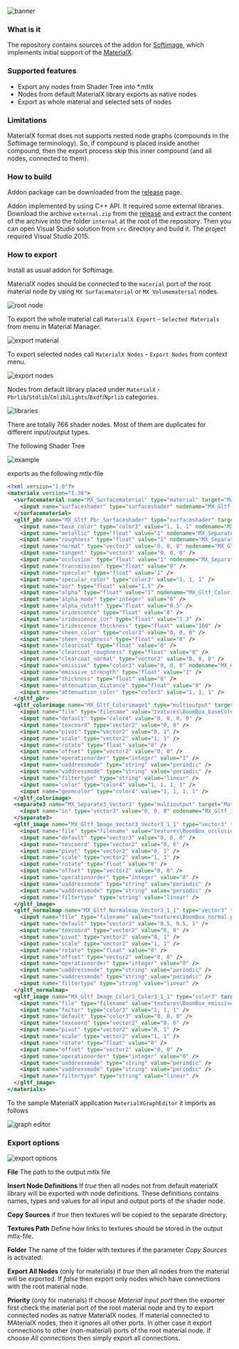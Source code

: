 ![banner](./images/label_01.png)

### What is it

The repository contains sources of the addon for [Softimage](https://en.wikipedia.org/wiki/Autodesk_Softimage), which implements initial support of the [MaterialX](https://materialx.org/).

### Supported features
* Export any nodes from Shader Tree into *.mtlx
* Nodes from default MaterialX library exports as native nodes
* Export as whole material and selected sets of nodes

### Limitations

MaterialX format does not supports nested node graphs (compounds in the Softimage terminology). So, if compound is placed inside another compound, then the export process skip this inner compound (and all nodes, connected to them).

### How to build

Addon package can be downloaded from the [release](https://github.com/Tugcga/MaterialXSI/releases) page.

Addon implemented by using C++ API. It required some external libraries. Download the archive ```external.zip``` from the [release](https://github.com/Tugcga/MaterialXSI/releases/tag/externals.0x) and extract the content of the archive into the folder ```internal``` at the root of the repository. Then you can open Visual Studio solution from ```src``` directory and build it. The project required Visual Studio 2015.

### How to export

Install as usual addon for Softimage.

MaterialX nodes should be connected to the ```material``` port of the root material node by using ```MX Surfacematerial``` or ```MX Volumematerial``` nodes.

![root node](./images/img_01.png)

To export the whole material call ```MaterialX Export``` - ```Selected Materials``` from menu in Material Manager.

![export material](./images/img_04.png)

To export selected nodes call ```MaterialX Nodes``` - ```Export Nodes``` from context menu. 

![export nodes](./images/img_05.png)

Nodes from default library placed under ```MaterialX``` - ```Pbrlib```/```Stdlib```/```Cmlib```/```Lights```/```Bxdf```/```Nprlib``` categories.

![libraries](./images/img_02.png)

There are totally 766 shader nodes. Most of them are duplicates for different input/output types.

The following Shader Tree

![example](./images/img_03.png)

exports as the following mtlx-file

```xml
<?xml version="1.0"?>
<materialx version="1.38">
  <surfacematerial name="MX_Surfacematerial" type="material" target="MaterialX">
    <input name="surfaceshader" type="surfaceshader" nodename="MX_Gltf_Pbr_Surfaceshader" />
  </surfacematerial>
  <gltf_pbr name="MX_Gltf_Pbr_Surfaceshader" type="surfaceshader" target="MaterialX">
    <input name="base_color" type="color3" value="1, 1, 1" nodename="MX_Gltf_Colorimage1" output="outcolor" />
    <input name="metallic" type="float" value="1" nodename="MX_Separate3_Vector3" output="outz" />
    <input name="roughness" type="float" value="1" nodename="MX_Separate3_Vector3" output="outy" />
    <input name="normal" type="vector3" value="0, 0, 0" nodename="MX_Gltf_Normalmap_Vector3_1_1" />
    <input name="tangent" type="vector3" value="0, 0, 0" />
    <input name="occlusion" type="float" value="1" nodename="MX_Separate3_Vector3" output="outx" />
    <input name="transmission" type="float" value="0" />
    <input name="specular" type="float" value="1" />
    <input name="specular_color" type="color3" value="1, 1, 1" />
    <input name="ior" type="float" value="1.5" />
    <input name="alpha" type="float" value="1" nodename="MX_Gltf_Colorimage1" output="outa" />
    <input name="alpha_mode" type="integer" value="0" />
    <input name="alpha_cutoff" type="float" value="0.5" />
    <input name="iridescence" type="float" value="0" />
    <input name="iridescence_ior" type="float" value="1.3" />
    <input name="iridescence_thickness" type="float" value="100" />
    <input name="sheen_color" type="color3" value="0, 0, 0" />
    <input name="sheen_roughness" type="float" value="0" />
    <input name="clearcoat" type="float" value="0" />
    <input name="clearcoat_roughness" type="float" value="0" />
    <input name="clearcoat_normal" type="vector3" value="0, 0, 0" />
    <input name="emissive" type="color3" value="0, 0, 0" nodename="MX_Gltf_Image_Color3_Color3_1_1" />
    <input name="emissive_strength" type="float" value="1" />
    <input name="thickness" type="float" value="0" />
    <input name="attenuation_distance" type="float" value="0" />
    <input name="attenuation_color" type="color3" value="1, 1, 1" />
  </gltf_pbr>
  <gltf_colorimage name="MX_Gltf_Colorimage1" type="multioutput" target="MaterialX">
    <input name="file" type="filename" value="textures\BoomBox_baseColor.png" colorspace="srgb_texture" />
    <input name="default" type="color4" value="0, 0, 0, 0" />
    <input name="texcoord" type="vector2" value="0, 0" />
    <input name="pivot" type="vector2" value="0, 1" />
    <input name="scale" type="vector2" value="1, 1" />
    <input name="rotate" type="float" value="0" />
    <input name="offset" type="vector2" value="0, 0" />
    <input name="operationorder" type="integer" value="1" />
    <input name="uaddressmode" type="string" value="periodic" />
    <input name="vaddressmode" type="string" value="periodic" />
    <input name="filtertype" type="string" value="linear" />
    <input name="color" type="color4" value="1, 1, 1, 1" />
    <input name="geomcolor" type="color4" value="1, 1, 1, 1" />
  </gltf_colorimage>
  <separate3 name="MX_Separate3_Vector3" type="multioutput" target="MaterialX">
    <input name="in" type="vector3" value="0, 0, 0" nodename="MX_Gltf_Image_Vector3_Vector3_1_1" />
  </separate3>
  <gltf_image name="MX_Gltf_Image_Vector3_Vector3_1_1" type="vector3" target="MaterialX">
    <input name="file" type="filename" value="textures\BoomBox_occlusionRoughnessMetallic.png" colorspace="lin_rec709" />
    <input name="default" type="vector3" value="0, 0, 0" />
    <input name="texcoord" type="vector2" value="0, 0" />
    <input name="pivot" type="vector2" value="0, 1" />
    <input name="scale" type="vector2" value="1, 1" />
    <input name="rotate" type="float" value="0" />
    <input name="offset" type="vector2" value="0, 0" />
    <input name="operationorder" type="integer" value="0" />
    <input name="uaddressmode" type="string" value="periodic" />
    <input name="vaddressmode" type="string" value="periodic" />
    <input name="filtertype" type="string" value="linear" />
  </gltf_image>
  <gltf_normalmap name="MX_Gltf_Normalmap_Vector3_1_1" type="vector3" target="MaterialX">
    <input name="file" type="filename" value="textures\BoomBox_normal.png" colorspace="lin_rec709" />
    <input name="default" type="vector3" value="0.5, 0.5, 1" />
    <input name="texcoord" type="vector2" value="0, 0" />
    <input name="pivot" type="vector2" value="0, 1" />
    <input name="scale" type="vector2" value="1, 1" />
    <input name="rotate" type="float" value="0" />
    <input name="offset" type="vector2" value="0, 0" />
    <input name="operationorder" type="integer" value="0" />
    <input name="uaddressmode" type="string" value="periodic" />
    <input name="vaddressmode" type="string" value="periodic" />
    <input name="filtertype" type="string" value="linear" />
  </gltf_normalmap>
  <gltf_image name="MX_Gltf_Image_Color3_Color3_1_1" type="color3" target="MaterialX">
    <input name="file" type="filename" value="textures\BoomBox_emissive.png" colorspace="lin_rec709" />
    <input name="factor" type="color3" value="1, 1, 1" />
    <input name="default" type="color3" value="0, 0, 0" />
    <input name="texcoord" type="vector2" value="0, 0" />
    <input name="pivot" type="vector2" value="0, 1" />
    <input name="scale" type="vector2" value="1, 1" />
    <input name="rotate" type="float" value="0" />
    <input name="offset" type="vector2" value="0, 0" />
    <input name="operationorder" type="integer" value="0" />
    <input name="uaddressmode" type="string" value="periodic" />
    <input name="vaddressmode" type="string" value="periodic" />
    <input name="filtertype" type="string" value="linear" />
  </gltf_image>
</materialx>
```

To the sample MaterialX application ```MaterialXGraphEditor``` it imports as follows

![graph editor](./images/img_06.png)

### Export options

![export options](./images/img_07.png)

**File** The path to the output mtlx file

**Insert Node Definitions** If *true* then all nodes not from default materialX library will be exported with node definitions. These definitions contains names, types and values for all input and output ports of the shader node.

**Copy Sources** if *true* then textures will be copied to the separate directory.

**Textures Path** Define how links to textures should be stored in the output mtlx-file.

**Folder** The name of the folder with textures if the parameter *Copy Sources* is activated.

**Export All Nodes** (only for materials) If *true* then all nodes from the material will be exported. If *false* then export only nodes which have connections with the root material node.

**Priority** (only for materials) If choose *Material input port* then the exporter first check the material port of the root material node and try to export connected nodes as native MaterialX nodes. If material connected to MAterialX nodes, then it ignores all other ports. In other case it export connections to other (non-material) ports of the root material node. If choose *All connections* then simply export all connections.